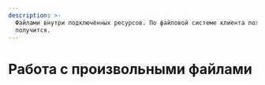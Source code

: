 ```yaml
---
description: >-
  Файлами внутри подключённых ресурсов. По файловой системе клиента походить не
  получится.
---
```


# Работа с произвольными файлами

